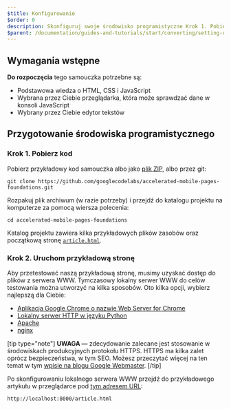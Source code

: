 ```yaml
---
$title: Konfigurowanie
$order: 0
description: Skonfiguruj swoje środowisko programistyczne Krok 1. Pobierz kod. Pobierz przykładowy kod samouczka w postaci pliku ZIP lub poprzez git...
$parent: /documentation/guides-and-tutorials/start/converting/setting-up.md
---
```


## Wymagania wstępne

**Do rozpoczęcia** tego samouczka potrzebne są:

- Podstawowa wiedza o HTML, CSS i JavaScript
- Wybrana przez Ciebie przeglądarka, która może sprawdzać dane w konsoli JavaScript
- Wybrany przez Ciebie edytor tekstów

## Przygotowanie środowiska programistycznego

### Krok 1. Pobierz kod

Pobierz przykładowy kod samouczka albo jako [plik ZIP](https://github.com/googlecodelabs/accelerated-mobile-pages-foundations/archive/master.zip), albo przez git:

```shell
git clone https://github.com/googlecodelabs/accelerated-mobile-pages-foundations.git
```

Rozpakuj plik archiwum (w razie potrzeby) i przejdź do katalogu projektu na komputerze za pomocą wiersza polecenia:

```shell
cd accelerated-mobile-pages-foundations
```

Katalog projektu zawiera kilka przykładowych plików zasobów oraz początkową stronę [`article.html`](https://github.com/googlecodelabs/accelerated-mobile-pages-foundations/blob/master/article.html).

### Krok 2. Uruchom przykładową stronę

Aby przetestować naszą przykładową stronę, musimy uzyskać dostęp do plików z serwera WWW. Tymczasowy lokalny serwer WWW do celów testowania można utworzyć na kilka sposobów.  Oto kilka opcji, wybierz najlepszą dla Ciebie:

- [Aplikacja Google Chrome o nazwie Web Server for Chrome](https://chrome.google.com/webstore/detail/web-server-for-chrome/ofhbbkphhbklhfoeikjpcbhemlocgigb)
- [Lokalny serwer HTTP w języku Python](https://developer.mozilla.org/en-US/docs/Learn/Common_questions/set_up_a_local_testing_server#Running_a_simple_local_HTTP_server)
- [Apache](https://httpd.apache.org/docs/2.4/getting-started.html)
- [nginx](http://nginx.org/)

[tip type="note"] **UWAGA —** zdecydowanie zalecane jest stosowanie w środowiskach produkcyjnych protokołu HTTPS. HTTPS ma kilka zalet oprócz bezpieczeństwa, w tym SEO. Możesz przeczytać więcej na ten temat w tym [wpisie na blogu Google Webmaster](https://webmasters.googleblog.com/2014/08/https-as-ranking-signal.html). [/tip]

Po skonfigurowaniu lokalnego serwera WWW przejdź do przykładowego artykułu w przeglądarce pod [tym adresem URL](http://localhost:8000/article.html):

```text
http://localhost:8000/article.html
```
